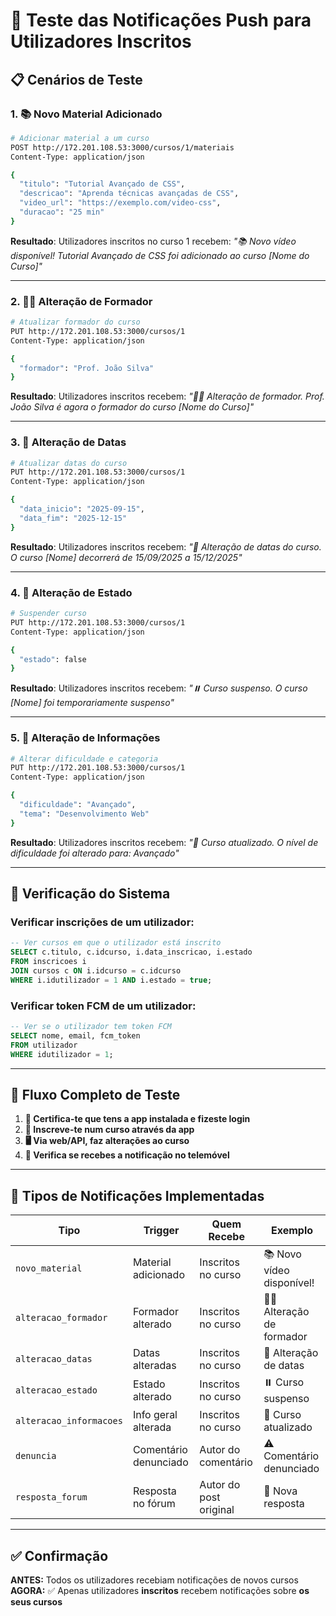 # 🔔 Teste das Notificações Push para Utilizadores Inscritos

## 📋 Cenários de Teste

### 1. **📚 Novo Material Adicionado**
```bash
# Adicionar material a um curso
POST http://172.201.108.53:3000/cursos/1/materiais
Content-Type: application/json

{
  "titulo": "Tutorial Avançado de CSS",
  "descricao": "Aprenda técnicas avançadas de CSS",
  "video_url": "https://exemplo.com/video-css",
  "duracao": "25 min"
}
```
**Resultado**: Utilizadores inscritos no curso 1 recebem: *"📚 Novo vídeo disponível! Tutorial Avançado de CSS foi adicionado ao curso [Nome do Curso]"*

---

### 2. **👨‍🏫 Alteração de Formador**
```bash
# Atualizar formador do curso
PUT http://172.201.108.53:3000/cursos/1
Content-Type: application/json

{
  "formador": "Prof. João Silva"
}
```
**Resultado**: Utilizadores inscritos recebem: *"👨‍🏫 Alteração de formador. Prof. João Silva é agora o formador do curso [Nome do Curso]"*

---

### 3. **📅 Alteração de Datas**
```bash
# Atualizar datas do curso
PUT http://172.201.108.53:3000/cursos/1
Content-Type: application/json

{
  "data_inicio": "2025-09-15",
  "data_fim": "2025-12-15"
}
```
**Resultado**: Utilizadores inscritos recebem: *"📅 Alteração de datas do curso. O curso [Nome] decorrerá de 15/09/2025 a 15/12/2025"*

---

### 4. **📢 Alteração de Estado**
```bash
# Suspender curso
PUT http://172.201.108.53:3000/cursos/1
Content-Type: application/json

{
  "estado": false
}
```
**Resultado**: Utilizadores inscritos recebem: *"⏸️ Curso suspenso. O curso [Nome] foi temporariamente suspenso"*

---

### 5. **📝 Alteração de Informações**
```bash
# Alterar dificuldade e categoria
PUT http://172.201.108.53:3000/cursos/1
Content-Type: application/json

{
  "dificuldade": "Avançado",
  "tema": "Desenvolvimento Web"
}
```
**Resultado**: Utilizadores inscritos recebem: *"📝 Curso atualizado. O nível de dificuldade foi alterado para: Avançado"*

---

## 🎯 Verificação do Sistema

### **Verificar inscrições de um utilizador:**
```sql
-- Ver cursos em que o utilizador está inscrito
SELECT c.titulo, c.idcurso, i.data_inscricao, i.estado
FROM inscricoes i
JOIN cursos c ON i.idcurso = c.idcurso
WHERE i.idutilizador = 1 AND i.estado = true;
```

### **Verificar token FCM de um utilizador:**
```sql
-- Ver se o utilizador tem token FCM
SELECT nome, email, fcm_token
FROM utilizador
WHERE idutilizador = 1;
```

---

## 🔧 Fluxo Completo de Teste

1. **📱 Certifica-te que tens a app instalada e fizeste login**
2. **📝 Inscreve-te num curso através da app**
3. **🖥️ Via web/API, faz alterações ao curso**
4. **🔔 Verifica se recebes a notificação no telemóvel**

---

## 🚨 Tipos de Notificações Implementadas

| Tipo | Trigger | Quem Recebe | Exemplo |
|------|---------|-------------|---------|
| `novo_material` | Material adicionado | Inscritos no curso | 📚 Novo vídeo disponível! |
| `alteracao_formador` | Formador alterado | Inscritos no curso | 👨‍🏫 Alteração de formador |
| `alteracao_datas` | Datas alteradas | Inscritos no curso | 📅 Alteração de datas |
| `alteracao_estado` | Estado alterado | Inscritos no curso | ⏸️ Curso suspenso |
| `alteracao_informacoes` | Info geral alterada | Inscritos no curso | 📝 Curso atualizado |
| `denuncia` | Comentário denunciado | Autor do comentário | ⚠️ Comentário denunciado |
| `resposta_forum` | Resposta no fórum | Autor do post original | 💬 Nova resposta |

---

## ✅ Confirmação

**ANTES:** Todos os utilizadores recebiam notificações de novos cursos  
**AGORA:** ✅ Apenas utilizadores **inscritos** recebem notificações sobre **os seus cursos**
